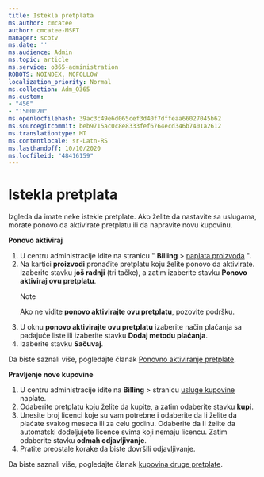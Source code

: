 ```yaml
---
title: Istekla pretplata
ms.author: cmcatee
author: cmcatee-MSFT
manager: scotv
ms.date: ''
ms.audience: Admin
ms.topic: article
ms.service: o365-administration
ROBOTS: NOINDEX, NOFOLLOW
localization_priority: Normal
ms.collection: Adm_O365
ms.custom:
- "456"
- "1500020"
ms.openlocfilehash: 39ac3c49e6d065cef3d40f7dffeaa66027045b62
ms.sourcegitcommit: beb9715ac0c8e8333fef6764ecd346b7401a2612
ms.translationtype: MT
ms.contentlocale: sr-Latn-RS
ms.lasthandoff: 10/10/2020
ms.locfileid: "48416159"
---
```

# <a name="expired-subscription"></a>Istekla pretplata

Izgleda da imate neke istekle pretplate. Ako želite da nastavite sa uslugama, morate ponovo da aktivirate pretplatu ili da napravite novu kupovinu.
  
**Ponovo aktiviraj**
  
1. U centru administracije idite na stranicu " **Billing** \> [naplata proizvoda](https://go.microsoft.com/fwlink/p/?linkid=842054) ".
2. Na kartici **proizvodi** pronađite pretplatu koju želite ponovo da aktivirate. Izaberite stavku **još radnji** (tri tačke), a zatim izaberite stavku **Ponovo aktiviraj ovu pretplatu**.
    > [!NOTE]
    > Ako ne vidite **ponovo aktivirajte ovu pretplatu**, pozovite podršku.
3. U oknu **ponovo aktivirajte ovu pretplatu** izaberite način plaćanja sa padajuće liste ili izaberite stavku **Dodaj metodu plaćanja**.
4. Izaberite stavku **Sačuvaj**.

Da biste saznali više, pogledajte članak [Ponovno aktiviranje pretplate](https://docs.microsoft.com/microsoft-365/commerce/subscriptions/reactivate-your-subscription).

**Pravljenje nove kupovine**
  
1. U centru administracije idite na **Billing** \> stranicu [usluge kupovine](https://go.microsoft.com/fwlink/p/?linkid=868433) naplate.
2. Odaberite pretplatu koju želite da kupite, a zatim odaberite stavku **kupi**.
3. Unesite broj licenci koje su vam potrebne i odaberite da li želite da plaćate svakog meseca ili za celu godinu. Odaberite da li želite da automatski dodeljujete licence svima koji nemaju licencu. Zatim odaberite stavku **odmah odjavljivanje**.
4. Pratite preostale korake da biste dovršili odjavljivanje.

Da biste saznali više, pogledajte članak [kupovina druge pretplate](https://docs.microsoft.com/microsoft-365/commerce/buy-another-subscription).